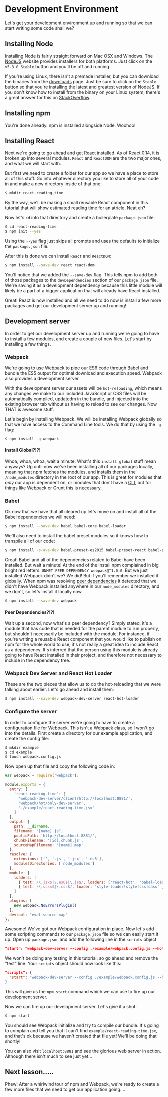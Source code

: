 # Development Environment

Let's get your development environment up and running so that we can start
writing some code shall we?

## Installing Node

Installing Node is fairly straight forward on Mac OSX and Windows. The
[NodeJS](https://nodejs.org/) website provides installers for both platforms.
Just click on the `v5.3.0 Stable` button and you'll be off and running.

If you're using Linux, there isn't a premade installer, but you can download
the binaries from the [downloads](https://nodejs.org/en/download/) page.
Just be sure to click on the `Stable` button so that you're installing the
latest and greatest version of NodeJS. If you don't know how to install from
the binary on your Linux system, there's a great answer for this on
[StackOverflow](http://stackoverflow.com/questions/20028996/how-to-install-node-binary-distribution-files-on-linux).

## Installing npm

You're done already. npm is installed alongside Node. Woohoo!

## Installing React

Next we're going to go ahead and get React installed. As of React 0.14, it
is broken up into several modules. `React` and `ReactDOM` are the two major
ones, and what we will start with.

But first we need to create a folder for our app so we have a place to store
all of this stuff. Go into whatever directory you like to store all of your code
in and make a new directory inside of that one:
```bash
$ mkdir react-reading-time
```

By the way, we'll be making a small reusable React component in this tutorial
that will show estimated reading time for an atricle. Neat eh?

Now let's `cd` into that directory and create a boilerplate `package.json` file:
```bash
$ cd react-reading-time
$ npm init --yes
```
Using the `--yes` flag just skips all prompts and uses the defaults to
initialize the `package.json` file.

After this is done we can install `React` and `ReactDOM`:
```bash
$ npm install --save-dev react react-dom
```

You'll notice that we added the `--save-dev` flag. This tells npm to add both of
those packages to the `devDependencies` section of our `package.json` file.
We're saving it as a development dependency because this little module will
likely be a part of a bigger application that will already have React installed.

Great! React is now installed and all we need to do now is install a few more
packages and get our development server up and running!

## Development server

In order to get our development server up and running we're going to have to
install a few modules, and create a couple of new files. Let's start by
installing a few things.

### Webpack

We're going to use [Webpack](https://webpack.github.io/) to pipe our ES6 code through
Babel and bundle the ES5 output for optimal download and execution speed.
Webpack also provides a development server.

With the development server our assets will be `hot-reloading`, which means
any changes we make to our included JavaScript or CSS files will be automatically
compiled, updatedm in the bundle, and injected into the existing browser tab without
us having to reload to see our changes. Now THAT is awesome stuff.

Let's begin by installing Webpack. We will be installing Webpack globally
so that we have access to the Command Line tools. We do that by using the
`-g` flag:

```bash
$ npm install -g webpack
```

#### Install Global?!?!

Whoa, whoa, whoa, wait a minute. What's this `install global` stuff mean
anyways? Up until now we've been installing all of our packages locally,
meaning that npm fetches the modules, and installs them in the `/node_modules`
directory in the root of our app. This is great for modules that *only* our app
is dependent on, or modules that don't have a [CLI](https://en.wikipedia.org/wiki/Command-line_interface),
but for things like Webpack or Grunt this is necessary.


### Babel

Ok now that we have that all cleared up let's move on and install all of the
Babel dependencies we will need:
```bash
$ npm install --save-dev babel babel-core babel-loader
```

We'll also need to install the babel preset modules so it knows how to
transpile all of our code:
```bash
$ npm install -s-ave-dev babel-preset-es2015 babel-preset-react babel-preset-stage-0
```

Great! Babel and all of the dependencies related to Babel have been installed.
But wait a minute! At the end of the install npm complained in big bright red
letters: `UNMET PEER DEPENDENCY webpack@^1.0.0`. But we just installed Webpack
didn't we? We did! But if you'll remember we installed it globally. When npm
was resolving [peer dependencies](https://docs.npmjs.com/files/package.json#peerdependencies)
it detected that we didn't have Webpack installed anywhere in our `node_modules`
directory, and we don't, so let's install it locally now.
```bash
$ npm install --save-dev webpack
```

#### Peer Dependencies?!?!

Wait up a second, now what's a peer dependency? Simply stated, it's a module
that has code that is needed for the parent module to run properly, but shouldn't
necessarily be included with the module. For instance, if you're writing a reusable
React component that you would like to publish on npm for the whole world to
use, it's not really a great idea to include React as a dependency. It's
inferred that the person using this module is already going to have React
installed in their project, and therefore not necessary to include in the
dependency tree.

### Webpack Dev Server and React Hot Loader

These are the two pieces that allow us to do the hot-reloading that we were
talking about earlier. Let's go ahead and install them:
```bash
$ npm install --save-dev webpack-dev-server react-hot-loader
```

### Configure the server

In order to configure the server we're going to have to create a configuration
file for Webpack. This isn't a Webpack class, so I won't go into the details.
First create a directory for our example application, and create the config file:
```bash
$ mkdir example
$ cd example
$ touch webpack.config.js
```

Now open up that file and copy the following code in:
```js
var webpack = require('webpack');

module.exports = {
  entry: {
    'react-reading-time': [
      'webpack-dev-server/client?http://localhost:8881/',
      'webpack/hot/only-dev-server',
      './example/react-reading-time.jsx'
    ]
  },
  output: {
    path: __dirname,
    filename: "[name].js",
    publicPath: 'http://localhost:8881/',
    chunkFilename: '[id].chunk.js',
    sourceMapFilename: '[name].map'
  },
  resolve: {
    extensions: ['', '.js', '.jsx', '.es6'],
    modulesDirectories: ['node_modules']
  },
  module: {
    loaders: [
      { test: /\.jsx$|\.es6$|\.js$/, loaders: ['react-hot', 'babel-loader'], exclude: /node_modules/ },
      { test: /\.scss$|\.css$/, loader: 'style-loader!style!css!sass' }
    ]
  },
  plugins: [
    new webpack.NoErrorsPlugin()
  ],
  devtool: "eval-source-map"
};
```

Awesome! We've got our Webpack configuration in place. Now let's add some scripting
commands to our `package.json` file so we can easily start it up. Open up `package.json`
and add the following line in the `scripts` object:
```json
"start": "webpack-dev-server --config ./example/webpack.config.js --hot --port 8881"
```

We won't be doing any testing in this tutorial, so go ahead and remove the "test"
line. Your `scripts` object should now look like this:
```json
"scripts": {
  "start": "webpack-dev-server --config ./example/webpack.config.js --hot --port 8881"
}
```

This will give us the `npm start` command which we can use to fire up our development
server.

Now we can fire up our development server. Let's give it a shot:
```bash
$ npm start
```

You should see Webpack initialize and try to compile our bundle. It's going to
complain and tell you that it can't find `example/react-reading-time.jsx`, and
that's ok because we haven't created that file yet! We'll be doing that shortly!

You can also visit `localhost:8881` and see the glorious web server in action.
Although there isn't much to see just yet...

## Next lesson.....

Phew! After a whirlwind tour of npm and Webpack, we're ready to create a few
more files that we need to get our application going....
